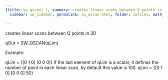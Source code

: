 ```yaml
---
{title: sw_qscan( ), summary: creates linear scans between Q points in 3D, keywords: sample,
  sidebar: sw_sidebar, permalink: sw_qscan.html, folder: swfiles, mathjax: 'true'}

---
```

creates linear scans between Q points in 3D
 
qOut = SW_QSCAN(qLim)
 
Example:
 
qLim = {[0 1 0] [0 0 0]}
If the last element of qLim is a scalar, it defines the number of point
in each linear scan, by default this value is 100.
qLim = {[0 1 0] [0 0 0] 50}
 

